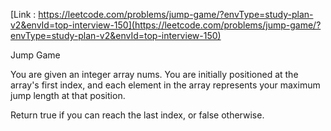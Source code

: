 [Link : https://leetcode.com/problems/jump-game/?envType=study-plan-v2&envId=top-interview-150](https://leetcode.com/problems/jump-game/?envType=study-plan-v2&envId=top-interview-150)

Jump Game

You are given an integer array nums. You are initially positioned at the array's first index, and each element in the array represents your maximum jump length at that position.

Return true if you can reach the last index, or false otherwise.

 
